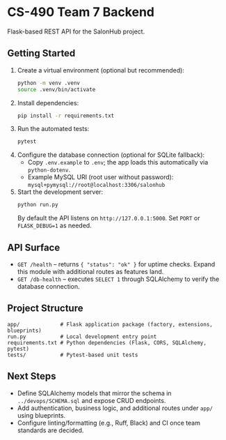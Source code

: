 # CS-490 Team 7 Backend

Flask-based REST API for the SalonHub project.

## Getting Started
1. Create a virtual environment (optional but recommended):
   ```bash
   python -m venv .venv
   source .venv/bin/activate
   ```
2. Install dependencies:
   ```bash
   pip install -r requirements.txt
   ```
3. Run the automated tests:
   ```bash
   pytest
   ```
4. Configure the database connection (optional for SQLite fallback):
   - Copy `.env.example` to `.env`; the app loads this automatically via `python-dotenv`.
   - Example MySQL URI (root user without password): `mysql+pymysql://root@localhost:3306/salonhub`
5. Start the development server:
   ```bash
   python run.py
   ```
   By default the API listens on `http://127.0.0.1:5000`. Set `PORT` or `FLASK_DEBUG=1` as needed.

## API Surface
- `GET /health` – returns `{ "status": "ok" }` for uptime checks. Expand this module with additional routes as features land.
- `GET /db-health` – executes `SELECT 1` through SQLAlchemy to verify the database connection.

## Project Structure
```
app/             # Flask application package (factory, extensions, blueprints)
run.py           # Local development entry point
requirements.txt # Python dependencies (Flask, CORS, SQLAlchemy, pytest)
tests/           # Pytest-based unit tests
```

## Next Steps
- Define SQLAlchemy models that mirror the schema in `../devops/SCHEMA.sql` and expose CRUD endpoints.
- Add authentication, business logic, and additional routes under `app/` using blueprints.
- Configure linting/formatting (e.g., Ruff, Black) and CI once team standards are decided.
